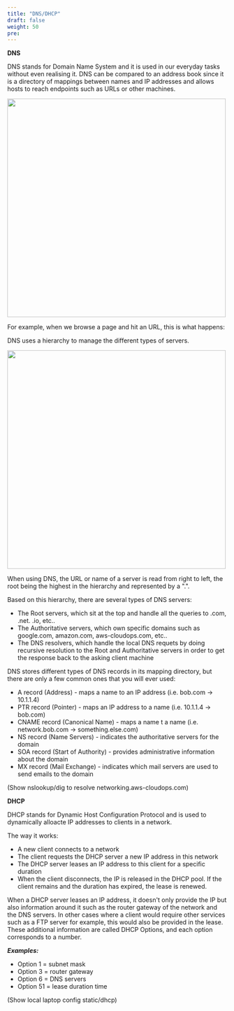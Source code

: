 ```yaml
---
title: "DNS/DHCP"
draft: false
weight: 50
pre: 
---
```



**DNS**

DNS stands for Domain Name System and it is used in our everyday tasks without even realising it. DNS can be compared to an address book since it is a directory of mappings between names and IP addresses and allows hosts to reach endpoints such as URLs or other machines.

<img src='/images/dns.png' width='500px'>


For example, when we browse a page and hit an URL, this is what happens:


DNS uses a hierarchy to manage the different types of servers.

<img src='/images/dnshierarchy.png' width='500px'>

When using DNS, the URL or name of a server is read from right to left, the root being the highest in the hierarchy and represented by a ".".

Based on this hierarchy, there are several types of DNS servers:
- The Root servers, which sit at the top and handle all the queries to .com, .net. .io, etc..
- The Authoritative servers, which own specific domains such as google.com, amazon.com, aws-cloudops.com, etc..
- The DNS resolvers, which handle the local DNS requets by doing recursive resolution to the Root and Authoritative servers in order to get the response back to the asking client machine


DNS stores different types of DNS records in its mapping directory, but there are only a few common ones that you will ever used:
- A record (Address) - maps a name to an IP address (i.e. bob.com -> 10.1.1.4)
- PTR record (Pointer) - maps an IP address to a name (i.e. 10.1.1.4 -> bob.com)
- CNAME record (Canonical Name) - maps a name t a name (i.e. network.bob.com -> something.else.com)
- NS record (Name Servers) - indicates the authoritative servers for the domain
- SOA record (Start of Authority) - provides administrative information about the domain
- MX record (Mail Exchange) - indicates which mail servers are used to send emails to the domain


(Show nslookup/dig to resolve networking.aws-cloudops.com)


**DHCP**

DHCP stands for Dynamic Host Configuration Protocol and is used to dynamically alloacte IP addresses to clients in a network.

The way it works:
- A new client connects to a network
- The client requests the DHCP server a new IP address in this network
- The DHCP server leases an IP address to this client for a specific duration
- When the client disconnects, the IP is released in the DHCP pool. If the client remains and the duration has expired, the lease is renewed.


When a DHCP server leases an IP address, it doesn't only provide the IP but also information around it such as the router gateway of the network and the DNS servers.
In other cases where a client would require other services such as a FTP server for example, this would also be provided in the lease. These additional information are called DHCP Options, and each option corresponds to a number.

***Examples:***

- Option 1 = subnet mask
- Option 3 = router gateway
- Option 6 = DNS servers
- Option 51 = lease duration time







(Show local laptop config static/dhcp)











